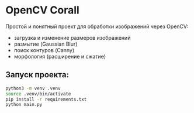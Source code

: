 # OpenCV Corall

Простой и понятный проект для обработки изображений через OpenCV:
- загрузка и изменение размеров изображений
- размытие (Gaussian Blur)
- поиск контуров (Canny)
- морфология (расширение и сжатие)

## Запуск проекта:
```bash
python3 -m venv .venv
source .venv/bin/activate
pip install -r requirements.txt
python main.py
